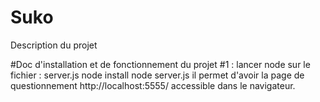 # Suko
Description du projet

#Doc d'installation et de fonctionnement du projet
#1 : lancer node sur le fichier : server.js
node install
node server.js
il permet d'avoir la page de questionnement http://localhost:5555/ accessible dans le navigateur.
